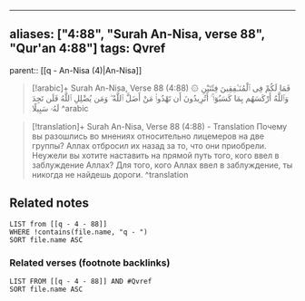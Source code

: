 
---
aliases: ["4:88", "Surah An-Nisa, verse 88", "Qur'an 4:88"]
tags: Qvref
---

parent:: [[q - An-Nisa (4)|An-Nisa]]

> [!arabic]+ Surah An-Nisa, Verse 88 (4:88)
> <span class="quran-arabic">۞ فَمَا لَكُمْ فِى ٱلْمُنَـٰفِقِينَ فِئَتَيْنِ وَٱللَّهُ أَرْكَسَهُم بِمَا كَسَبُوٓا۟ ۚ أَتُرِيدُونَ أَن تَهْدُوا۟ مَنْ أَضَلَّ ٱللَّهُ ۖ وَمَن يُضْلِلِ ٱللَّهُ فَلَن تَجِدَ لَهُۥ سَبِيلًا</span>
^arabic

> [!translation]+ Surah An-Nisa, Verse 88 (4:88) - Translation
> Почему вы разошлись во мнениях относительно лицемеров на две группы? Аллах отбросил их назад за то, что они приобрели. Неужели вы хотите наставить на прямой путь того, кого ввел в заблуждение Аллах? Для того, кого Аллах ввел в заблуждение, ты никогда не найдешь дороги.
^translation



## Related notes
```dataview
LIST from [[q - 4 - 88]]
WHERE !contains(file.name, "q - ")
SORT file.name ASC
```

### Related verses (footnote backlinks)
```dataview
LIST FROM [[q - 4 - 88]] AND #Qvref
SORT file.name ASC
```

